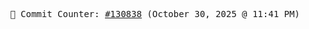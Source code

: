 <p align="center">
    <samp>
        📮 Commit Counter: <a href="https://github.com/Javascript-void0/Javascript-void0/commits/main">#130838</a> (October 30, 2025 @ 11:41 PM)
    </samp>
</p>